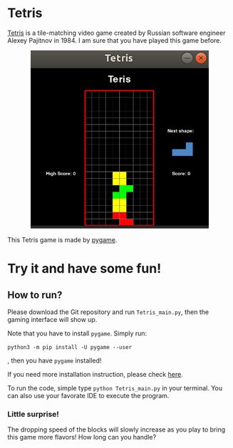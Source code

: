 # Tetris
[Tetris](https://en.wikipedia.org/wiki/Tetris) is a tile-matching video game created by Russian software engineer Alexey Pajitnov in 1984. 
I am sure that you have played this game before. 

<p align="center">
  <img src="./img/screenshot1.png" width="400" height = "400" class="center">
</p>

This Tetris game is made by [pygame](https://www.pygame.org/news). 

# Try it and have some fun!
## How to run?
Please download the Git repository and run `Tetris_main.py`, then the gaming interface will show up. 

Note that you have to install `pygame`. Simply run:
```
python3 -m pip install -U pygame --user
```
, then you have `pygame` installed!

If you need more installation instruction, please check [here](https://www.pygame.org/wiki/GettingStarted). 

To run the code, simple type `python Tetris_main.py` in your terminal. 
You can also use your favorate IDE to execute the program. 

### Little surprise!
The dropping speed of the blocks will slowly increase as you play to bring this game more flavors!
How long can you handle? 
